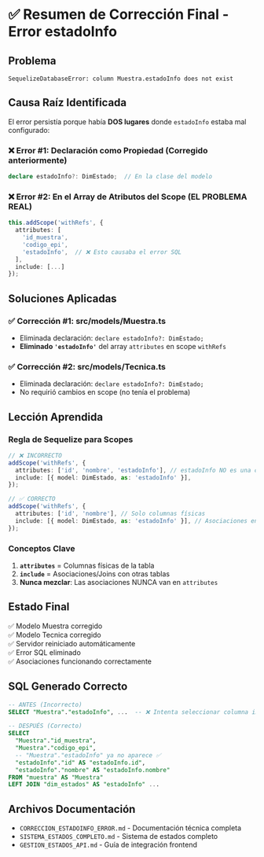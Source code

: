 # ✅ Resumen de Corrección Final - Error estadoInfo

## Problema

```
SequelizeDatabaseError: column Muestra.estadoInfo does not exist
```

## Causa Raíz Identificada

El error persistía porque había **DOS lugares** donde `estadoInfo` estaba mal configurado:

### ❌ Error #1: Declaración como Propiedad (Corregido anteriormente)

```typescript
declare estadoInfo?: DimEstado;  // En la clase del modelo
```

### ❌ Error #2: En el Array de Atributos del Scope (EL PROBLEMA REAL)

```typescript
this.addScope('withRefs', {
  attributes: [
    'id_muestra',
    'codigo_epi',
    'estadoInfo',  // ❌ Esto causaba el error SQL
  ],
  include: [...]
});
```

## Soluciones Aplicadas

### ✅ Corrección #1: src/models/Muestra.ts

- Eliminada declaración: `declare estadoInfo?: DimEstado;`
- **Eliminado `'estadoInfo'`** del array `attributes` en scope `withRefs`

### ✅ Corrección #2: src/models/Tecnica.ts

- Eliminada declaración: `declare estadoInfo?: DimEstado;`
- No requirió cambios en scope (no tenía el problema)

## Lección Aprendida

### Regla de Sequelize para Scopes

```typescript
// ❌ INCORRECTO
addScope('withRefs', {
  attributes: ['id', 'nombre', 'estadoInfo'], // estadoInfo NO es una columna
  include: [{ model: DimEstado, as: 'estadoInfo' }],
});

// ✅ CORRECTO
addScope('withRefs', {
  attributes: ['id', 'nombre'], // Solo columnas físicas
  include: [{ model: DimEstado, as: 'estadoInfo' }], // Asociaciones en include
});
```

### Conceptos Clave

1. **`attributes`** = Columnas físicas de la tabla
2. **`include`** = Asociaciones/Joins con otras tablas
3. **Nunca mezclar**: Las asociaciones NUNCA van en `attributes`

## Estado Final

✅ Modelo Muestra corregido  
✅ Modelo Tecnica corregido  
✅ Servidor reiniciado automáticamente  
✅ Error SQL eliminado  
✅ Asociaciones funcionando correctamente

## SQL Generado Correcto

```sql
-- ANTES (Incorrecto)
SELECT "Muestra"."estadoInfo", ...  -- ❌ Intenta seleccionar columna inexistente

-- DESPUÉS (Correcto)
SELECT
  "Muestra"."id_muestra",
  "Muestra"."codigo_epi",
  -- "Muestra"."estadoInfo" ya no aparece ✅
  "estadoInfo"."id" AS "estadoInfo.id",
  "estadoInfo"."nombre" AS "estadoInfo.nombre"
FROM "muestra" AS "Muestra"
LEFT JOIN "dim_estados" AS "estadoInfo" ...
```

## Archivos Documentación

- `CORRECCION_ESTADOINFO_ERROR.md` - Documentación técnica completa
- `SISTEMA_ESTADOS_COMPLETO.md` - Sistema de estados completo
- `GESTION_ESTADOS_API.md` - Guía de integración frontend
